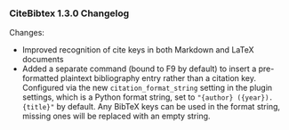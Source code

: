 
### CiteBibtex 1.3.0 Changelog

Changes:

* Improved recognition of cite keys in both Markdown and LaTeX documents
* Added a separate command (bound to F9 by default) to insert a pre-formatted plaintext bibliography entry rather than a citation key. Configured via the new `citation_format_string` setting in the plugin settings, which is a Python format string, set to `"{author} ({year}). {title}"` by default. Any BibTeX keys can be used in the format string, missing ones will be replaced with an empty string.
